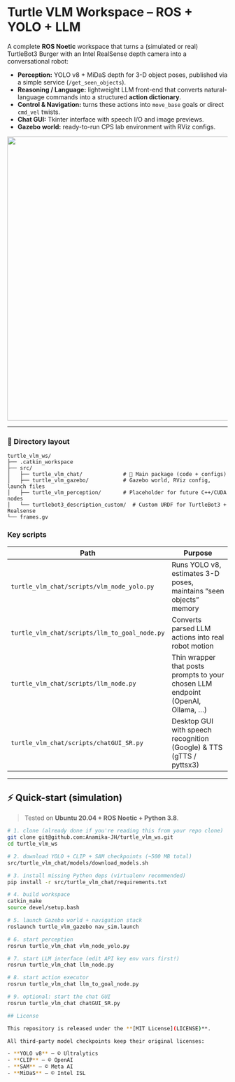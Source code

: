 # Turtle VLM Workspace – ROS + YOLO + LLM

A complete **ROS Noetic** workspace that turns a (simulated or real) TurtleBot3 Burger with an Intel RealSense depth camera into a conversational robot:

* **Perception:** YOLO v8 + MiDaS depth for 3-D object poses, published via a simple service (`/get_seen_objects`).
* **Reasoning / Language:** lightweight LLM front-end that converts natural-language commands into a structured **action dictionary**.
* **Control & Navigation:** turns these actions into `move_base` goals or direct `cmd_vel` twists.
* **Chat GUI:** Tkinter interface with speech I/O and image previews.
* **Gazebo world:** ready-to-run CPS lab environment with RViz configs.

<p align="center">
  <img src="https://raw.githubusercontent.com/Anamika-JH/turtle_vlm_ws/main/docs/preview.gif" width="650">
</p>

---

### 📁 Directory layout
```text
turtle_vlm_ws/
├── .catkin_workspace
├── src/
│   ├── turtle_vlm_chat/             # 🔑 Main package (code + configs)
│   ├── turtle_vlm_gazebo/           # Gazebo world, RViz config, launch files
│   ├── turtle_vlm_perception/       # Placeholder for future C++/CUDA nodes
│   └── turtlebot3_description_custom/  # Custom URDF for TurtleBot3 + Realsense
└── frames.gv
```

### Key scripts

| Path | Purpose |
|------|---------|
| `turtle_vlm_chat/scripts/vlm_node_yolo.py` | Runs YOLO v8, estimates 3-D poses, maintains “seen objects” memory |
| `turtle_vlm_chat/scripts/llm_to_goal_node.py` | Converts parsed LLM actions into real robot motion |
| `turtle_vlm_chat/scripts/llm_node.py` | Thin wrapper that posts prompts to your chosen LLM endpoint (OpenAI, Ollama, …) |
| `turtle_vlm_chat/scripts/chatGUI_SR.py` | Desktop GUI with speech recognition (Google) & TTS (gTTS / pyttsx3) |

---

## ⚡ Quick-start (simulation)

> Tested on **Ubuntu 20.04 + ROS Noetic + Python 3.8**.

```bash
# 1. clone (already done if you're reading this from your repo clone)
git clone git@github.com:Anamika-JH/turtle_vlm_ws.git
cd turtle_vlm_ws

# 2. download YOLO + CLIP + SAM checkpoints (~500 MB total)
src/turtle_vlm_chat/models/download_models.sh

# 3. install missing Python deps (virtualenv recommended)
pip install -r src/turtle_vlm_chat/requirements.txt

# 4. build workspace
catkin_make
source devel/setup.bash

# 5. launch Gazebo world + navigation stack
roslaunch turtle_vlm_gazebo nav_sim.launch

# 6. start perception
rosrun turtle_vlm_chat vlm_node_yolo.py

# 7. start LLM interface (edit API key env vars first!)
rosrun turtle_vlm_chat llm_node.py

# 8. start action executor
rosrun turtle_vlm_chat llm_to_goal_node.py

# 9. optional: start the chat GUI
rosrun turtle_vlm_chat chatGUI_SR.py

## License

This repository is released under the **[MIT License](LICENSE)**.

All third-party model checkpoints keep their original licenses:

- **YOLO v8** – © Ultralytics  
- **CLIP** – © OpenAI  
- **SAM** – © Meta AI  
- **MiDaS** – © Intel ISL
